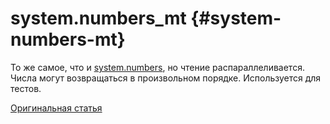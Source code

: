 # system.numbers_mt {#system-numbers-mt}

То же самое, что и [system.numbers](../../operations/system-tables/numbers.md), но чтение распараллеливается. Числа могут возвращаться в произвольном порядке.
Используется для тестов.

[Оригинальная статья](https://clickhouse.tech/docs/ru/operations/system_tables/numbers_mt) <!--hide-->
